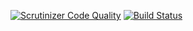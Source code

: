 [![Scrutinizer Code Quality](https://scrutinizer-ci.com/g/maxrsg/ramverk1-proj/badges/quality-score.png?b=main)](https://scrutinizer-ci.com/g/maxrsg/ramverk1-proj/?branch=main)
[![Build Status](https://scrutinizer-ci.com/g/maxrsg/ramverk1-proj/badges/build.png?b=main)](https://scrutinizer-ci.com/g/maxrsg/ramverk1-proj/build-status/main)
